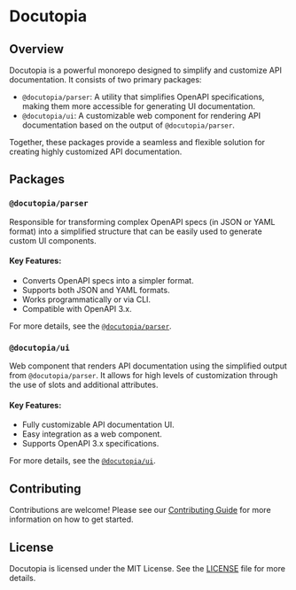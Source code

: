 # Docutopia

## Overview

Docutopia is a powerful monorepo designed to simplify and customize API documentation. It consists of two primary packages:

- `@docutopia/parser`: A utility that simplifies OpenAPI specifications, making them more accessible for generating UI documentation.
- `@docutopia/ui`: A customizable web component for rendering API documentation based on the output of `@docutopia/parser`.

Together, these packages provide a seamless and flexible solution for creating highly customized API documentation.

## Packages

### `@docutopia/parser`

Responsible for transforming complex OpenAPI specs (in JSON or YAML format) into a simplified structure that can be easily used to generate custom UI components.

#### Key Features:
- Converts OpenAPI specs into a simpler format.
- Supports both JSON and YAML formats.
- Works programmatically or via CLI.
- Compatible with OpenAPI 3.x.

For more details, see the [`@docutopia/parser`](packages/parser/README.md).

### `@docutopia/ui`

Web component that renders API documentation using the simplified output from `@docutopia/parser`. It allows for high levels of customization through the use of slots and additional attributes.

#### Key Features:
- Fully customizable API documentation UI.
- Easy integration as a web component.
- Supports OpenAPI 3.x specifications.

For more details, see the [`@docutopia/ui`](packages/core/README.md).

## Contributing

Contributions are welcome! Please see our [Contributing Guide](CONTRIBUTING.md) for more information on how to get started.

## License

Docutopia is licensed under the MIT License. See the [LICENSE](LICENSE) file for more details.

